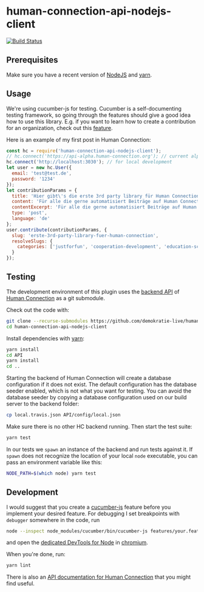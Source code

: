 # human-connection-api-nodejs-client
[![Build Status](https://travis-ci.org/demokratie-live/human-connection-api-nodejs-client.svg?branch=master)](https://travis-ci.org/demokratie-live/human-connection-api-nodejs-client)

## Prerequisites
Make sure you have a recent version of [NodeJS](https://nodejs.org/en/) and 
[yarn](https://yarnpkg.com/lang/en/).

## Usage
We're using cucumber-js for testing. Cucumber is a self-documenting testing
framework, so going through the features should give a good idea how to use this
library. E.g. if you want to learn how to create a contribution for an
organization, check out this [feature](/features/usage/resolve_slugs.feature).

Here is an example of my first post in Human Connection:

```javascript
const hc = require('human-connection-api-nodejs-client');
// hc.connect('https://api-alpha.human-connection.org'); // current alpha backend URL
hc.connect('http://localhost:3030'); // for local development
let user = new hc.User({
  email: 'test@test.de',
  password: '1234'
});
let contributionParams = {
  title: 'Hier gibt\'s die erste 3rd party library für Human Connection',
  content: 'Für alle die gerne automatisiert Beiträge auf Human Connection posten möchten, gibt es jetzt eine Software-Bibliothek namens <em>human-connection-api-nodejs-client</em>. Zurzeit kann man Beiträge erstellen oder updaten wenn es sie schon gibt. Der Quellcode ist natürlich öffentlich auf <a href="https://github.com/demokratie-live/human-connection-api-nodejs-client">Github</a> verfügbar.<br>Viel Spaß beim Posten!',
  contentExcerpt: 'Für alle die gerne automatisiert Beiträge auf Human Connection posten möchten, gibt es jetzt eine Software-Bibliothek',
  type: 'post',
  language: 'de'
};
user.contribute(contributionParams, {
  slug: 'erste-3rd-party-library-fuer-human-connection',
  resolveSlugs: {
    categories: ['justforfun', 'cooperation-development', 'education-sciences']
  }
});
```


## Testing

The development environment of this plugin uses the [backend API](https://www.chromium.org/)
of [Human Connection](https://human-connection.org/) as a git submodule.

Check out the code with:

```sh
git clone --recurse-submodules https://github.com/demokratie-live/human-connection-api-nodejs-client.git
cd human-connection-api-nodejs-client
```

Install dependencies with [yarn](https://yarnpkg.com/en/):

```sh
yarn install
cd API
yarn install
cd ..
```

Starting the backend of Human Connection will create a database configuration if
it does not exist. The default configuration has the database seeder enabled,
which is not what you want for testing. You can avoid the database seeder by
copying a database configuration used on our build server to the backend folder:

```sh
cp local.travis.json API/config/local.json
```

Make sure there is no other HC backend running. Then start the test suite:
```sh
yarn test
```

In our tests we `spawn` an instance of the backend and run tests against it. If
`spawn` does not recognize the location of your local `node` executable, you can
pass an environment variable like this:

```sh
NODE_PATH=$(which node) yarn test
```

## Development

I would suggest that you create a [cucumber-js](https://github.com/cucumber/cucumber-js)
feature before you implement your desired feature. For debugging I set
breakpoints with `debugger` somewhere in the code, run 
```sh
node --inspect node_modules/cucumber/bin/cucumber-js features/your.feature
```
and open the [dedicated DevTools for Node](https://medium.com/@paul_irish/debugging-node-js-nightlies-with-chrome-devtools-7c4a1b95ae27)
in [chromium](https://www.chromium.org/).

When you're done, run:
```sh
yarn lint
```

There is also an [API documentation for Human Connection](https://documenter.getpostman.com/view/309658/human-connection-api/RVu7Dnmh#b93affd0-ae02-435c-a923-b8ded7fd119c)
that you might find useful.
